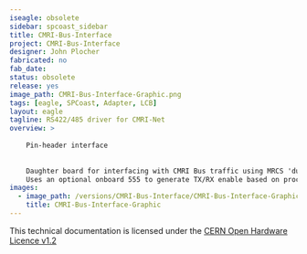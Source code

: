 ```yaml
---
iseagle: obsolete
sidebar: spcoast_sidebar
title: CMRI-Bus-Interface
project: CMRI-Bus-Interface
designer: John Plocher
fabricated: no
fab_date: 
status: obsolete
release: yes
image_path: CMRI-Bus-Interface-Graphic.png
tags: [eagle, SPCoast, Adapter, LCB]
layout: eagle
tagline: RS422/485 driver for CMRI-Net
overview: >
    
    Pin-header interface
    
    
    Daughter board for interfacing with CMRI Bus traffic using MRCS 'duino example code.
    Uses an optional onboard 555 to generate TX/RX enable based on processor I/O direction
images:
  - image_path: /versions/CMRI-Bus-Interface/CMRI-Bus-Interface-Graphic.png
    title: CMRI-Bus-Interface-Graphic
---
```



This technical documentation is licensed under the [CERN Open Hardware Licence v1.2](http://www.ohwr.org/attachments/2388/cern_ohl_v_1_2.txt)
